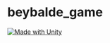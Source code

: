 # beybalde_game
[![Made with Unity](https://img.shields.io/badge/Made%20with-Unity-57b9d3.svg?style=flat&logo=unity)](https://unity3d.com)
